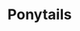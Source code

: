 ---
title: Ponytails
crosslinks:
- redlingerie
- AmandaEliseLee
- nsfw
- EmilyBloom
- helgalovekaty
---